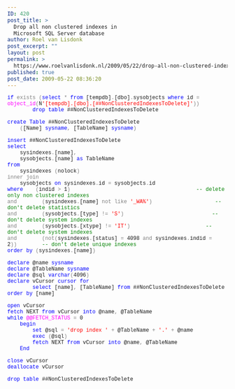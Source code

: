 ```yaml
---
ID: 420
post_title: >
  Drop all non clustered indexes in
  Microsoft SQL Server database
author: Roel van Lisdonk
post_excerpt: ""
layout: post
permalink: >
  https://www.roelvanlisdonk.nl/2009/05/22/drop-all-non-clustered-indexes-in-microsoft-sql-server-database/
published: true
post_date: 2009-05-22 08:36:20
---
```

<div class="padten">   <div class="ms-inputuserfield padfive seventyp">     <div>       <div class="ExternalClassEA8148F1B23B4A7BA621CE35E56A361F">         <p><span style="font-family: courier new; color: blue"><span style="font-size: 9pt">if</span></span><span style="font-size: 9pt"><span style="font-family: courier new"> <span style="color: gray">exists</span> <span style="color: gray">(</span><span style="color: blue">select</span> <span style="color: gray">*</span> <span style="color: blue">from</span> [tempdb]<span style="color: gray">.</span>[dbo]<span style="color: gray">.</span>sysobjects <span style="color: blue">where</span> id <span style="color: gray">=</span> <span style="color: fuchsia">object_id</span><span style="color: gray">(</span>N<span style="color: red">'[tempdb].[dbo].[##NonClusteredIndexesToDelete]'</span><span style="color: gray">))                 <br /></span>&#160;&#160;&#160;&#160;&#160;&#160;&#160; <span style="color: blue">drop</span> <span style="color: blue">table</span> ##NonClusteredIndexesToDelete                <br />                <br /><span style="color: blue">create</span> <span style="color: blue">Table</span> ##NonClusteredIndexesToDelete                <br />&#160;&#160;&#160; <span style="color: gray">(</span>[Name] <span style="color: blue">sysname</span><span style="color: gray">,</span> [TableName] <span style="color: blue">sysname</span><span style="color: gray">)                 <br />                  <br /></span><span style="color: blue">insert</span> ##NonClusteredIndexesToDelete                <br /><span style="color: blue">select</span>                 <br />&#160;&#160;&#160; sysindexes<span style="color: gray">.</span>[name]<span style="color: gray">,                 <br /></span>&#160;&#160;&#160; sysobjects<span style="color: gray">.</span>[name] <span style="color: blue">as</span> TableName                <br /><span style="color: blue">from</span>                 <br />&#160;&#160;&#160; sysindexes <span style="color: gray">(</span>nolock<span style="color: gray">)                 <br />inner</span> <span style="color: gray">join                 <br /></span>&#160;&#160;&#160; sysobjects <span style="color: blue">on</span> sysindexes<span style="color: gray">.</span>id <span style="color: gray">=</span> sysobjects<span style="color: gray">.</span>id                <br /><span style="color: blue">where</span>&#160;&#160;&#160; <span style="color: gray">(</span>indid <span style="color: gray">&gt;</span> 1<span style="color: gray">)</span>&#160;&#160;&#160;&#160;&#160;&#160;&#160;&#160;&#160;&#160;&#160;&#160;&#160;&#160;&#160;&#160;&#160;&#160;&#160;&#160;&#160;&#160;&#160;&#160;&#160;&#160;&#160;&#160;&#160;&#160;&#160;&#160;&#160;&#160;&#160;&#160;&#160;&#160;&#160; <span style="color: green">-- delete only non clustered indexes                 <br /></span><span style="color: gray">and</span>&#160;&#160;&#160;&#160;&#160;&#160;&#160; <span style="color: gray">(</span>sysindexes<span style="color: gray">.</span>[name] <span style="color: gray">not</span> <span style="color: gray">like</span> <span style="color: red">'_WA%'</span><span style="color: gray">)</span>&#160;&#160;&#160;&#160;&#160;&#160;&#160;&#160;&#160;&#160;&#160;&#160;&#160;&#160;&#160;&#160;&#160;&#160;&#160; <span style="color: green">-- don't delete statistics                 <br /></span><span style="color: gray">and</span>&#160;&#160;&#160;&#160;&#160;&#160;&#160; <span style="color: gray">(</span>sysobjects<span style="color: gray">.</span>[type] <span style="color: gray">!=</span> <span style="color: red">'S'</span><span style="color: gray">)</span>&#160;&#160;&#160;&#160;&#160;&#160;&#160;&#160;&#160;&#160;&#160;&#160;&#160;&#160;&#160;&#160;&#160;&#160;&#160;&#160;&#160;&#160;&#160;&#160;&#160;&#160;&#160; <span style="color: green">-- don't delete system indexes                 <br /></span><span style="color: gray">and</span>&#160;&#160;&#160;&#160;&#160;&#160;&#160; <span style="color: gray">(</span>sysobjects<span style="color: gray">.</span>[xtype] <span style="color: gray">!=</span> <span style="color: red">'IT'</span><span style="color: gray">)</span>&#160;&#160;&#160;&#160;&#160;&#160;&#160;&#160;&#160;&#160;&#160;&#160;&#160;&#160;&#160;&#160;&#160;&#160;&#160;&#160;&#160;&#160;&#160; <span style="color: green">-- don't delete system indexes                 <br /></span><span style="color: gray">and</span>&#160;&#160;&#160;&#160;&#160;&#160;&#160; <span style="color: gray">(not(</span>sysindexes<span style="color: gray">.</span>[status] <span style="color: gray">=</span> 4098 <span style="color: gray">and</span> sysindexes<span style="color: gray">.</span>indid <span style="color: gray">=</span> 2<span style="color: gray">))</span>&#160;&#160;&#160;&#160;&#160;&#160;&#160; <span style="color: green">-- don't delete unique indexes                 <br /></span><span style="color: blue">order</span> <span style="color: blue">by</span> <span style="color: gray">(</span>sysindexes<span style="color: gray">.</span>[name]<span style="color: gray">)                 <br />                  <br /></span><span style="color: blue">declare</span> @name <span style="color: blue">sysname                 <br />declare</span> @TableName <span style="color: blue">sysname                 <br />declare</span> @sql <span style="color: blue">varchar</span><span style="color: gray">(</span>4096<span style="color: gray">)                 <br /></span><span style="color: blue">declare</span> vCursor <span style="color: blue">cursor</span> <span style="color: blue">for                 <br /></span>&#160;&#160;&#160;&#160;&#160;&#160;&#160; <span style="color: blue">select</span> [name]<span style="color: gray">,</span> [TableName] <span style="color: blue">from</span> ##NonClusteredIndexesToDelete <span style="color: blue">order</span> <span style="color: blue">by</span> [name]                <br />                <br /><span style="color: blue">open</span> vCursor                <br /><span style="color: blue">fetch</span> NEXT <span style="color: blue">from</span> vCursor <span style="color: blue">into</span> @name<span style="color: gray">,</span> @TableName                <br /><span style="color: blue">while</span> <span style="color: fuchsia">@@FETCH_STATUS</span> <span style="color: gray">=</span> 0                <br />&#160;&#160;&#160; <span style="color: blue">begin                 <br /></span>&#160;&#160;&#160;&#160;&#160;&#160;&#160; <span style="color: blue">set</span> @sql <span style="color: gray">=</span> <span style="color: red">'drop index '</span> <span style="color: gray">+</span> @TableName <span style="color: gray">+</span> <span style="color: red">'.'</span> <span style="color: gray">+</span> @name                <br />&#160;&#160;&#160;&#160;&#160;&#160;&#160; <span style="color: blue">exec</span> <span style="color: gray">(</span>@sql<span style="color: gray">)                 <br /></span>&#160;&#160;&#160;&#160;&#160;&#160;&#160; <span style="color: blue">fetch</span> NEXT <span style="color: blue">from</span> vCursor <span style="color: blue">into</span> @name<span style="color: gray">,</span> @TableName                <br />&#160;&#160;&#160; <span style="color: blue">End</span>&#160;&#160;&#160;&#160; <br />                <br /><span style="color: blue">close</span> vCursor                <br /><span style="color: blue">deallocate</span> vCursor                <br />                <br /><span style="color: blue">drop</span> <span style="color: blue">table</span> ##NonClusteredIndexesToDelete</span>              <br /></span></p>       </div>     </div>     <span class="blankline"></span></div> </div>
